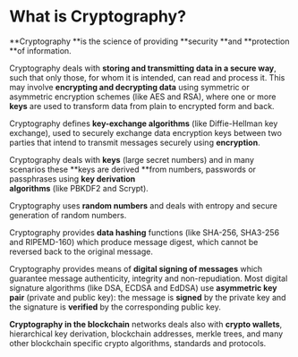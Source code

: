 # What is Cryptography?

**Cryptography **is the science of providing **security **and **protection **of information.

Cryptography deals with **storing and transmitting data in a secure way**, such that only those, for whom it is intended, can read and process it. This may involve **encrypting and decrypting data** using symmetric or asymmetric encryption schemes \(like AES and RSA\), where one or more **keys** are used to transform data from plain to encrypted form and back.

Cryptography defines **key-exchange algorithms** \(like Diffie-Hellman key exchange\), used to securely exchange data encryption keys between two parties that intend to transmit messages securely using **encryption**.

Cryptography deals with **keys** \(large secret numbers\) and in many scenarios these **keys are derived **from numbers, passwords or passphrases using **key derivation  
 algorithms** \(like PBKDF2 and Scrypt\).

Cryptography uses **random numbers** and deals with entropy and secure generation of random numbers.

Cryptography provides **data hashing** functions \(like SHA-256, SHA3-256 and RIPEMD-160\) which produce message digest, which cannot be reversed back to the original message.

Cryptography provides means of **digital signing of messages** which guarantee message authenticity, integrity and non-repudiation. Most digital signature algorithms \(like DSA, ECDSA and EdDSA\) use **asymmetric key pair** \(private and public key\): the message is **signed** by the private key and the signature is **verified** by the corresponding public key.

**Cryptography in the blockchain** networks deals also with **crypto wallets**, hierarchical key derivation, blockchain addresses, merkle trees, and many other blockchain specific crypto algorithms, standards and protocols.

